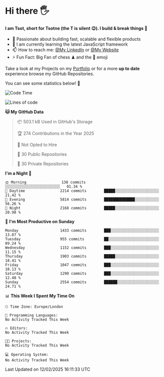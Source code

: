 # Hi there :raised_hand_with_fingers_splayed:
#### I am Tsot, short for Tsotne (the T is silent :wink:). I build & break things :space_invader:
- :telescope: Passionate about building fast, scalable and flexible products
- :seedling: I am currently learning the latest JavaScript framework 
- :mailbox: How to reach me: [@My LinkedIn](https://www.linkedin.com/in/tsotne-gvadzabia/) or [@My Website](https://tsotne.co.uk/contact)
- :zap: Fun Fact: Big Fan of chess ♟ and the 👾 emoji

Take a look at my Projects on my [Portfolio](https://tsotne.co.uk/) or for a more **up to date** experience browse my GitHub Repositories.

You can see some statistics below! :space_invader:
<!--START_SECTION:waka-->
![Code Time](http://img.shields.io/badge/Code%20Time-761%20hrs%202%20mins-blue)

![Lines of code](https://img.shields.io/badge/From%20Hello%20World%20I%27ve%20Written-7.1%20million%20lines%20of%20code-blue)

**🐱 My GitHub Data** 

> 📦 503.1 kB Used in GitHub's Storage 
 > 
> 🏆 274 Contributions in the Year 2025
 > 
> 🚫 Not Opted to Hire
 > 
> 📜 30 Public Repositories 
 > 
> 🔑 30 Private Repositories 
 > 
**I'm a Night 🦉** 

```text
🌞 Morning                138 commits         ░░░░░░░░░░░░░░░░░░░░░░░░░   01.34 % 
🌆 Daytime                2214 commits        █████░░░░░░░░░░░░░░░░░░░░   21.42 % 
🌃 Evening                5814 commits        ██████████████░░░░░░░░░░░   56.26 % 
🌙 Night                  2168 commits        █████░░░░░░░░░░░░░░░░░░░░   20.98 % 
```
📅 **I'm Most Productive on Sunday** 

```text
Monday                   1433 commits        ███░░░░░░░░░░░░░░░░░░░░░░   13.87 % 
Tuesday                  955 commits         ██░░░░░░░░░░░░░░░░░░░░░░░   09.24 % 
Wednesday                1152 commits        ███░░░░░░░░░░░░░░░░░░░░░░   11.15 % 
Thursday                 1903 commits        █████░░░░░░░░░░░░░░░░░░░░   18.41 % 
Friday                   1047 commits        ███░░░░░░░░░░░░░░░░░░░░░░   10.13 % 
Saturday                 1290 commits        ███░░░░░░░░░░░░░░░░░░░░░░   12.48 % 
Sunday                   2554 commits        ██████░░░░░░░░░░░░░░░░░░░   24.71 % 
```


📊 **This Week I Spent My Time On** 

```text
🕑︎ Time Zone: Europe/London

💬 Programming Languages: 
No Activity Tracked This Week

🔥 Editors: 
No Activity Tracked This Week

🐱‍💻 Projects: 
No Activity Tracked This Week

💻 Operating System: 
No Activity Tracked This Week
```


 Last Updated on 12/02/2025 16:11:33 UTC
<!--END_SECTION:waka-->

